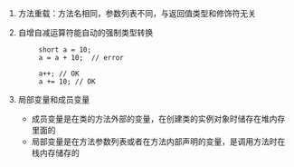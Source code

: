 1. 方法重载：方法名相同，参数列表不同，与返回值类型和修饰符无关

2. 自增自减运算符能自动的强制类型转换
   ```
        short a = 10;
        a = a + 10;  // error

        a++; // OK
        a += 10; // OK
   ```

3. 局部变量和成员变量
   
   * 成员变量是在类的方法外部的变量，在创建类的实例对象时储存在堆内存里面的
   * 局部变量是在方法参数列表或者在方法内部声明的变量，是调用方法时在栈内存储存的
